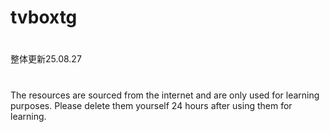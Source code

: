 # tvboxtg
#
整体更新25.08.27
# 
The resources are sourced from the internet and are only used for learning purposes. Please delete them yourself 24 hours after using them for learning.